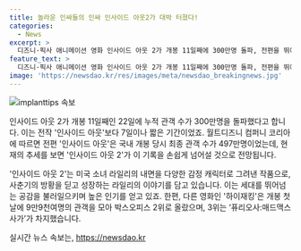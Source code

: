 ```yaml
---
title: 놀라운 인싸들의 인싸 인사이드 아웃2가 대박 터졌다!
categories:
  - News
excerpt: >
  디즈니·픽사 애니메이션 영화 인사이드 아웃 2가 개봉 11일째에 300만명 돌파, 전편을 뛰어넘는 흥행 모습. 전편 인사이드 아웃(2015)의 300만명 돌파 기록을 7일이나 짧게 경신하여, 현재 추세로 보면 전편의 기록을 무난히 넘을 것으로 기대된다. 미국 소녀 라일리의 내면을 그리며 성장하는 이야기로, 세대를 뛰어넘는 공감과 흥행을 이루고 있다. 함께 개봉한 하이재킹은 9만9천여명의 관객을 모아 박스오피스 2위로, 퓨리오사:매드맥스 사가는 3위를 차지하고 있다.
feature_text: >
  디즈니·픽사 애니메이션 영화 인사이드 아웃 2가 개봉 11일째에 300만명 돌파, 전편을 뛰어넘는 흥행 모습. 전편 인사이드 아웃(2015)의 300만명 돌파 기록을 7일이나 짧게 경신하여, 현재 추세로 보면 전편의 기록을 무난히 넘을 것으로 기대된다. 미국 소녀 라일리의 내면을 그리며 성장하는 이야기로, 세대를 뛰어넘는 공감과 흥행을 이루고 있다. 함께 개봉한 하이재킹은 9만9천여명의 관객을 모아 박스오피스 2위로, 퓨리오사:매드맥스 사가는 3위를 차지하고 있다.
image: 'https://newsdao.kr/res/images/meta/newsdao_breakingnews.jpg'
---
```


<p><img src="https://newsdao.kr/res/images/meta/newsdao_breakingnews.jpg" alt="implanttips 속보" /></p>

<p>인사이드 아웃 2가 개봉 11일째인 22일에 누적 관객 수가 300만명을 돌파했다고 합니다. 이는 전작 '인사이드 아웃'보다 7일이나 짧은 기간이었죠. 월트디즈니 컴퍼니 코리아에 따르면 전편 '인사이드 아웃'은 국내 개봉 당시 최종 관객 수가 497만명이었는데, 현재의 추세를 보면 '인사이드 아웃 2'가 이 기록을 손쉽게 넘어설 것으로 전망됩니다.</p>

<p>'인사이드 아웃 2'는 미국 소녀 라일리의 내면을 다양한 감정 캐릭터로 그려낸 작품으로, 사춘기의 방황을 딛고 성장하는 라일리의 이야기를 담고 있습니다. 이는 세대를 뛰어넘는 공감을 불러일으키며 높은 인기를 얻고 있죠. 한편, 다른 영화인 '하이재킹'은 개봉 첫날에 9만9천여명의 관객을 모아 박스오피스 2위로 올랐으며, 3위는 ‘퓨리오사:매드맥스 사가’가 차지했습니다.</p>
실시간 뉴스 속보는, <a href="https://newsdao.kr" rel="dofollow">https://newsdao.kr</a>


